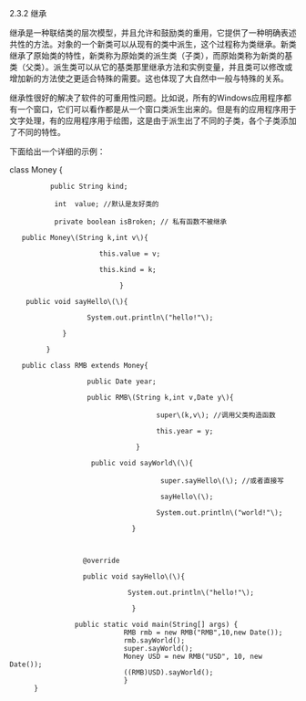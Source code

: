 2.3.2 继承

继承是一种联结类的层次模型，并且允许和鼓励类的重用，它提供了一种明确表述共性的方法。对象的一个新类可以从现有的类中派生，这个过程称为类继承。新类继承了原始类的特性，新类称为原始类的派生类（子类），而原始类称为新类的基类（父类）。派生类可以从它的基类那里继承方法和实例变量，并且类可以修改或增加新的方法使之更适合特殊的需要。这也体现了大自然中一般与特殊的关系。

继承性很好的解决了软件的可重用性问题。比如说，所有的Windows应用程序都有一个窗口，它们可以看作都是从一个窗口类派生出来的。但是有的应用程序用于文字处理，有的应用程序用于绘图，这是由于派生出了不同的子类，各个子类添加了不同的特性。

下面给出一个详细的示例：

class Money {

```
          public String kind;

           int  value; //默认是友好类的

           private boolean isBroken; // 私有函数不被继承

   public Money\(String k,int v\){

                      this.value = v;

                      this.kind = k;

                           }

    public void sayHello\(\){

                   System.out.println\("hello!"\);

             }

         }
```

```
   public class RMB extends Money{

                   public Date year;

                   public RMB\(String k,int v,Date y\){

                                    super\(k,v\); //调用父类构造函数

                                    this.year = y;

                               }

                    public void sayWorld\(\){

                                     super.sayHello\(\); //或者直接写

                                     sayHello\(\);

                                    System.out.println\("world!"\);

                              } 



                  @override

                  public void sayHello\(\){

                             System.out.println\("hello!"\);

                              }
                
                public static void main(String[] args) {
                            RMB rmb = new RMB("RMB",10,new Date());
                            rmb.sayWorld();
                            super.sayWorld();
                            Money USD = new RMB("USD", 10, new Date());
                            ((RMB)USD).sayWorld();
                            }
      }
```



